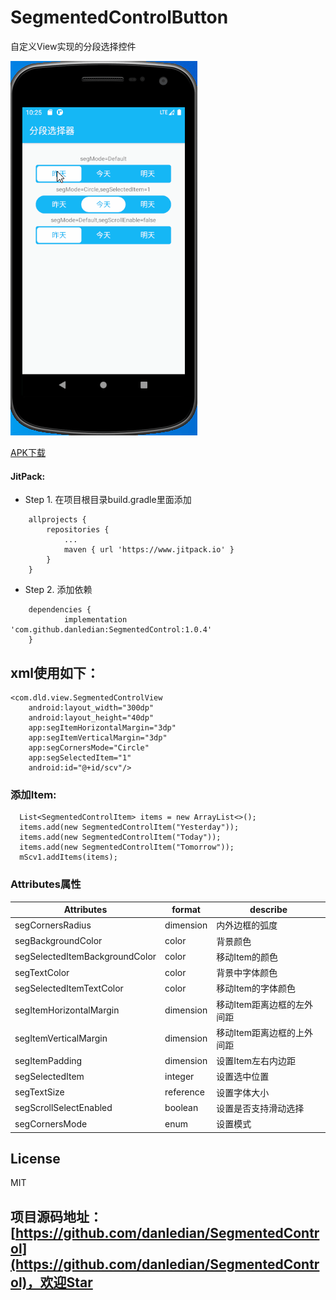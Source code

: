 # SegmentedControlButton

自定义View实现的分段选择控件

![效果图](https://github.com/danledian/SegmentedControl/blob/master/gif/seg.gif)

[APK下载](./apk/SegmentedControl_v1.0.4.apk)

#### JitPack:

* Step 1. 在项目根目录build.gradle里面添加
```
	allprojects {
		repositories {
			...
			maven { url 'https://www.jitpack.io' }
		}
	}
```
* Step 2. 添加依赖
```
	dependencies {
	        implementation 'com.github.danledian:SegmentedControl:1.0.4'
	}
```



## xml使用如下：

    <com.dld.view.SegmentedControlView
        android:layout_width="300dp"
        android:layout_height="40dp"
        app:segItemHorizontalMargin="3dp"
        app:segItemVerticalMargin="3dp"
        app:segCornersMode="Circle"
        app:segSelectedItem="1"
        android:id="@+id/scv"/>

### 添加Item:

      List<SegmentedControlItem> items = new ArrayList<>();
      items.add(new SegmentedControlItem("Yesterday"));
      items.add(new SegmentedControlItem("Today"));
      items.add(new SegmentedControlItem("Tomorrow"));
      mScv1.addItems(items);

### Attributes属性
|Attributes|format|describe
|---|---|---|
|segCornersRadius|dimension|内外边框的弧度|
|segBackgroundColor|color|背景颜色|
|segSelectedItemBackgroundColor|color|移动Item的颜色|
|segTextColor|color|背景中字体颜色|
|segSelectedItemTextColor|color|移动Item的字体颜色|
|segItemHorizontalMargin|dimension|移动Item距离边框的左外间距|
|segItemVerticalMargin|dimension|移动Item距离边框的上外间距|
|segItemPadding|dimension|设置Item左右内边距|
|segSelectedItem|integer|设置选中位置|
|segTextSize|reference|设置字体大小|
|segScrollSelectEnabled|boolean|设置是否支持滑动选择|
|segCornersMode|enum|设置模式|
      
## License

MIT

## 项目源码地址：[https://github.com/danledian/SegmentedControl](https://github.com/danledian/SegmentedControl)，欢迎Star
